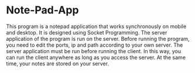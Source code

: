 # Note-Pad-App
This program is a notepad application that works synchronously on mobile and desktop. 
It is designed using Socket Programming. The server application of the program is run on the server.
Before running the program, you need to edit the ports, ip and path according to your own server.
The server application must be run before running the client.
In this way, you can run the client anywhere as long as you access the server. At the same time, your notes are stored on your server.
